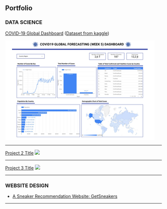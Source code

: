 ## Portfolio



### DATA SCIENCE 

[COVID-19 Global Dashboard](https://lookerstudio.google.com/reporting/31a5e879-1a0c-4126-aba1-cc60bcd6cfb9) ([Dataset from kaggle](https://www.kaggle.com/competitions/covid19-global-forecasting-week-5/data))

<img src="images/dashboard.png?raw=true"/>

---
[Project 2 Title](/pdf/sample_presentation.pdf)
<img src="images/dummy_thumbnail.jpg?raw=true"/>

---
[Project 3 Title](http://example.com/)
<img src="images/dummy_thumbnail.jpg?raw=true"/>

---

### WEBSITE DESIGN

- [A Sneaker Recommendation Website: GetSneakers](https://github.com/rkivema/website-getsneakers) 

---




<p style="font-size:11px">
